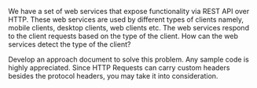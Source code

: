 We have a set of web services that expose functionality via REST API over HTTP. These web services are used by different types of clients namely, mobile clients, desktop clients, web clients etc.
The web services respond to the client requests based on the type of the client. How can the web services detect the type of the client? 

Develop an approach document to solve this problem. Any sample code is highly appreciated. Since HTTP Requests can carry custom headers besides the protocol headers, you may take it into consideration.
